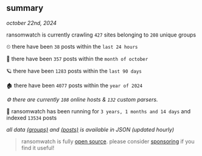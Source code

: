 
## summary
_october 22nd, 2024_

ransomwatch is currently crawling `427` sites belonging to `208` unique groups

⏲ there have been `38` posts within the `last 24 hours`

🦈 there have been `357` posts within the `month of october`

🪐 there have been `1283` posts within the `last 90 days`

🏚 there have been `4077` posts within the `year of 2024`

_⚙️ there are currently `108` online hosts & `132` custom parsers._

🦕 ransomwatch has been running for `3 years, 1 months and 14 days` and indexed `13534` posts

_all data  [(groups)](http://ransomwhat.telemetry.ltd/groups) and [(posts)](http://ransomwhat.telemetry.ltd/posts) is available in JSON (updated hourly)_

> ransomwatch is fully [open source](https://github.com/joshhighet/ransomwatch#ransomwatch--). please consider [sponsoring](https://github.com/sponsors/joshhighet) if you find it useful!
